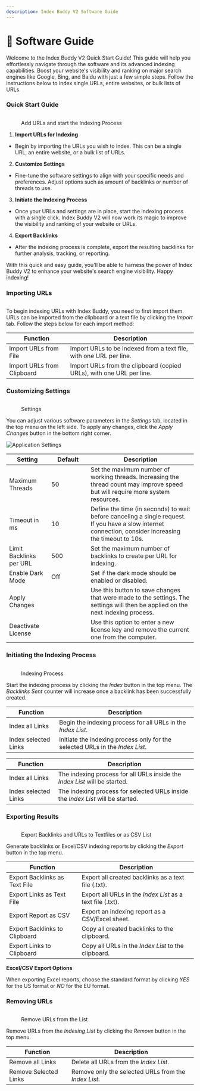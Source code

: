 ```yaml
---
description: Index Buddy V2 Software Guide
---
```


# 📖 Software Guide

Welcome to the Index Buddy V2 Quick Start Guide! This guide will help you effortlessly navigate through the software and its advanced indexing capabilities. Boost your website's visibility and ranking on major search engines like Google, Bing, and Baidu with just a few simple steps. Follow the instructions below to index single URLs, entire websites, or bulk lists of URLs.

### Quick Start Guide

<figure><img src="../.gitbook/assets/Indexing.gif" alt=""><figcaption><p>Add URLs and start the Indexing Process</p></figcaption></figure>

1. **Import URLs for Indexing**

* Begin by importing the URLs you wish to index. This can be a single URL, an entire website, or a bulk list of URLs.

2. **Customize Settings**

* Fine-tune the software settings to align with your specific needs and preferences. Adjust options such as amount of backlinks or number of threads to use.

3. **Initiate the Indexing Process**

* Once your URLs and settings are in place, start the indexing process with a single click. Index Buddy V2 will now work its magic to improve the visibility and ranking of your website or URLs.

4. **Export Backlinks**

* After the indexing process is complete, export the resulting backlinks for further analysis, tracking, or reporting.

With this quick and easy guide, you'll be able to harness the power of Index Buddy V2 to enhance your website's search engine visibility. Happy indexing!

### Importing URLs

<figure><img src="../.gitbook/assets/Index Buddy - Import.png" alt=""><figcaption></figcaption></figure>

To begin indexing URLs with Index Buddy, you need to first import them. URLs can be imported from the clipboard or a text file by clicking the _Import_ tab. Follow the steps below for each import method:

| Function                   | Description                                                          |
| -------------------------- | -------------------------------------------------------------------- |
| Import URLs from File      | Import URLs to be indexed from a text file, with one URL per line.   |
| Import URLs from Clipboard | Import URLs from the clipboard (copied URLs), with one URL per line. |

### Customizing Settings

<figure><img src="../.gitbook/assets/Index Buddy - Settings.png" alt=""><figcaption><p>Settings</p></figcaption></figure>

You can adjust various software parameters in the _Settings_ tab, located in the top menu on the left side. To apply any changes, click the _Apply Changes_ button in the bottom right corner.

![Application Settings](https://chat.openai.com/.gitbook/assets/indexBuddy\_settings.png)

<table><thead><tr><th>Setting</th><th width="89.33333333333331">Default</th><th>Description</th></tr></thead><tbody><tr><td>Maximum Threads</td><td>50</td><td>Set the maximum number of working threads. Increasing the thread count may improve speed but will require more system resources.</td></tr><tr><td>Timeout in ms</td><td>10</td><td>Define the time (in seconds) to wait before canceling a single request. If you have a slow internet connection, consider increasing the timeout to 10s.</td></tr><tr><td>Limit Backlinks per URL</td><td>500</td><td>Set the maximum number of backlinks to create per URL for indexing.</td></tr><tr><td>Enable Dark Mode</td><td>Off</td><td>Set if the dark mode should be enabled or disabled.</td></tr><tr><td>Apply Changes</td><td></td><td>Use this button to save changes that were made to the settings. The settings will then be applied on the next indexing process.</td></tr><tr><td>Deactivate License</td><td></td><td>Use this option to enter a new license key and remove the current one from the computer.</td></tr></tbody></table>

### Initiating the Indexing Process

<figure><img src="../.gitbook/assets/Index Buddy - Indexing.png" alt=""><figcaption><p>Indexing Process</p></figcaption></figure>

Start the indexing process by clicking the _Index_ button in the top menu. The _Backlinks Sent_ counter will increase once a backlink has been successfully created.

| Function             | Description                                                                   |
| -------------------- | ----------------------------------------------------------------------------- |
| Index all Links      | Begin the indexing process for all URLs in the _Index List_.                  |
| Index selected Links | Initiate the indexing process only for the selected URLs in the _Index List_. |

| Function             | Description                                                                     |
| -------------------- | ------------------------------------------------------------------------------- |
| Index all Links      | The indexing process for all URLs inside the _Index List_ will be started.      |
| Index selected Links | The indexing process for selected URLs inside the _Index List_ will be started. |

### Exporting Results

<figure><img src="../.gitbook/assets/Index Buddy - Export.png" alt=""><figcaption><p>Export Backlinks and URLs to Textfiles or as CSV List</p></figcaption></figure>

Generate backlinks or Excel/CSV indexing reports by clicking the _Export_ button in the top menu.

| Function                      | Description                                                |
| ----------------------------- | ---------------------------------------------------------- |
| Export Backlinks as Text File | Export all created backlinks as a text file (.txt).        |
| Export Links as Text File     | Export all URLs in the _Index List_ as a text file (.txt). |
| Export Report as CSV          | Export an indexing report as a CSV/Excel sheet.            |
| Export Backlinks to Clipboard | Copy all created backlinks to the clipboard.               |
| Export Links to Clipboard     | Copy all URLs in the _Index List_ to the clipboard.        |

**Excel/CSV Export Options**

When exporting Excel reports, choose the standard format by clicking _YES_ for the US format or _NO_ for the EU format.

### Removing URLs

<figure><img src="../.gitbook/assets/Index Buddy - Remove.png" alt=""><figcaption><p>Remove URLs from the List</p></figcaption></figure>

Remove URLs from the _Indexing List_ by clicking the _Remove_ button in the top menu.

| Function              | Description                                          |
| --------------------- | ---------------------------------------------------- |
| Remove all Links      | Delete all URLs from the _Index List_.               |
| Remove Selected Links | Remove only the selected URLs from the _Index List_. |
